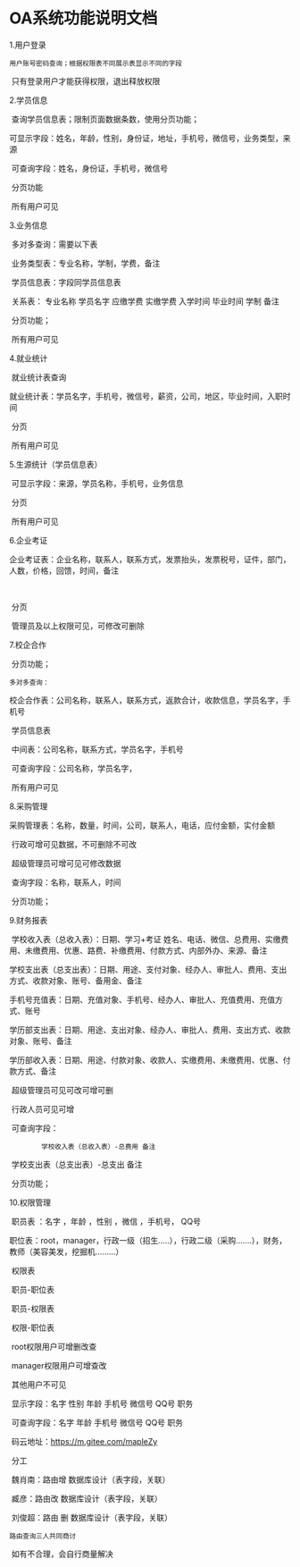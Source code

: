 # 		OA系统功能说明文档

1.用户登录

 	用户账号密码查询；根据权限表不同展示表显示不同的字段

​	只有登录用户才能获得权限，退出释放权限

2.学员信息

​	查询学员信息表；限制页面数据条数，使用分页功能；

​	可显示字段：姓名，年龄，性别，身份证，地址，手机号，微信号，业务类型，来源

​	可查询字段：姓名，身份证，手机号，微信号

​	分页功能

​	所有用户可见

3.业务信息

​	多对多查询：需要以下表

​				业务类型表：专业名称，学制，学费，备注

​				学员信息表：字段同学员信息表

​				关系表： 专业名称 学员名字  应缴学费 实缴学费  入学时间 毕业时间  学制 备注

​	分页功能；

​	所有用户可见

4.就业统计

​	就业统计表查询

​			就业统计表：学员名字，手机号，微信号，薪资，公司，地区，毕业时间，入职时间

​	分页

​	所有用户可见

5.生源统计（学员信息表）

​	可显示字段：来源，学员名称，手机号，业务信息

​	分页

​	所有用户可见

6.企业考证

​	企业考证表：企业名称，联系人，联系方式，发票抬头，发票税号，证件，部门，人数，价格，回馈，时间，备注

​	

​	分页

​	管理员及以上权限可见，可修改可删除

7.校企合作

​	分页功能；

 	多对多查询：

​	校企合作表：公司名称，联系人，联系方式，返款合计，收款信息，学员名字，手机号

​	学员信息表

​	中间表：公司名称，联系方式，学员名字，手机号

​	可查询字段：公司名称，学员名字，

​	所有用户可见

8.采购管理

​	采购管理表：名称，数量，时间，公司，联系人，电话，应付金额，实付金额

​	行政可增可见数据，不可删除不可改

​	超级管理员可增可见可修改数据

​	查询字段：名称，联系人，时间

​	分页功能；

9.财务报表

​	学校收入表（总收入表）：日期、学习+考证 姓名、电话、微信、总费用、实缴费用、未缴费用、优惠、路费、补缴费用、付款方式、内部外办、来源、备注

​	学校支出表（总支出表）：日期、用途、支付对象、经办人、审批人、费用、支出方式、收款对象、账号、备用金、备注

​	手机号充值表：日期、充值对象、手机号、经办人、审批人、充值费用、充值方式、账号

​	学历部支出表：日期、用途、支出对象、经办人、审批人、费用、支出方式、收款对象、账号、备注	

​	学历部收入表：日期、用途、付款对象、收款人、实缴费用、未缴费用、优惠、付款方式、备注

​	超级管理员可见可改可增可删

​	行政人员可见可增

​	可查询字段：    

  			学校收入表（总收入表）-总费用	备注

​			学校支出表（总支出表）-总支出     备注



​	分页功能；		

10.权限管理

​		职员表 ：名字 ，年龄 ，性别 ，微信 ，手机号， QQ号 

​		职位表：root，manager，行政一级（招生.....），行政二级（采购.......），财务，教师（美容美发，挖掘机.........）

​		权限表

​		职员-职位表

​		职员-权限表

​		权限-职位表

​		root权限用户可增删改查

​		manager权限用户可增查改

​		其他用户不可见

​                显示字段：名字  性别  年龄 手机号 微信号 QQ号 职务  

​		可查询字段：名字  年龄 手机号 微信号 QQ号 职务  

​	码云地址：https://m.gitee.com/mapleZy

​	分工

​    	魏肖南：路由增   数据库设计（表字段，关联）  

​	臧彦：路由改	数据库设计（表字段，关联）

​	刘俊超：路由 删  数据库设计（表字段，关联）

  	路由查询三人共同商讨

​	如有不合理，会自行商量解决